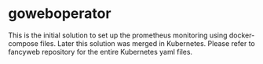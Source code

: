 # goweboperator

This is the initial solution to set up the prometheus monitoring using docker-compose files.
Later this solution was merged in Kubernetes. 
Please refer to fancyweb repository for the entire Kubernetes yaml files.
